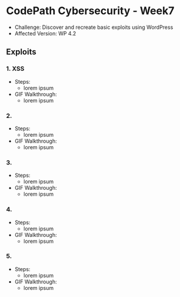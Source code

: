 # CodePath Cybersecurity - Week7
- Challenge: Discover and recreate basic exploits using WordPress
- Affected Version: WP 4.2
## Exploits
### 1. XSS
- Steps:
  - lorem ipsum
- GIF Walkthrough:
  - lorem ipsum
### 2. 
- Steps:
  - lorem ipsum
- GIF Walkthrough:
  - lorem ipsum
### 3. 
- Steps:
  - lorem ipsum
- GIF Walkthrough:
  - lorem ipsum
### 4. 
- Steps:
  - lorem ipsum
- GIF Walkthrough:
  - lorem ipsum
### 5. 
- Steps:
  - lorem ipsum
- GIF Walkthrough:
  - lorem ipsum
